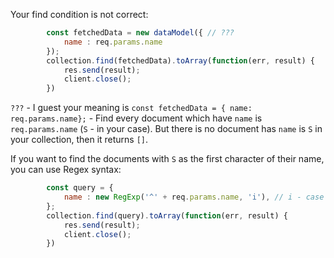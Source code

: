 Your find condition is not correct:

```js
        const fetchedData = new dataModel({ // ???
            name : req.params.name
        });
        collection.find(fetchedData).toArray(function(err, result) {
            res.send(result);
            client.close();
        })
```

`???` - I guest your meaning is `const fetchedData = { name: req.params.name};` - Find every document which have `name` is `req.params.name` (`S` - in your case). But there is no document has `name` is `S` in your collection, then it returns `[]`.

If you want to find the documents with `S` as the first character of their name, you can use Regex syntax:

```js
        const query = {
            name : new RegExp('^' + req.params.name, 'i'), // i - case insensitive, => /^S/i
        };
        collection.find(query).toArray(function(err, result) {
            res.send(result);
            client.close();
        })
```
